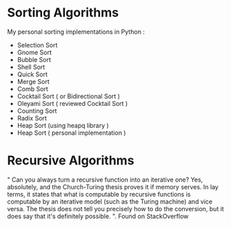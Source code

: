 # Sorting Algorithms

My personal sorting implementations in Python :

* Selection Sort
* Gnome Sort
* Bubble Sort 
* Shell Sort
* Quick Sort
* Merge Sort
* Comb Sort
* Cocktail Sort ( or Bidirectional Sort )
* Oleyami Sort ( reviewed Cocktail Sort )
* Counting Sort
* Radix Sort
* Heap Sort (using heapq library )
* Heap Sort ( personal implementation )

# Recursive Algorithms

" Can you always turn a recursive function into an iterative one? Yes, absolutely, and the Church-Turing thesis proves it if memory serves. In lay terms, it states that what is computable by recursive functions is computable by an iterative model (such as the Turing machine) and vice versa. The thesis does not tell you precisely how to do the conversion, but it does say that it's definitely possible. ". Found on StackOverflow
